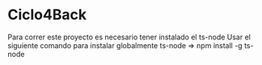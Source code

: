 # Ciclo4Back

Para correr este proyecto es necesario tener instalado el ts-node
Usar el siguiente comando para instalar globalmente ts-node  =>  npm install -g ts-node
